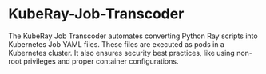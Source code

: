 # KubeRay-Job-Transcoder
The KubeRay Job Transcoder automates converting Python Ray scripts into Kubernetes Job YAML files. These files are executed as pods in a Kubernetes cluster. It also ensures security best practices, like using non-root privileges and proper container configurations. 

